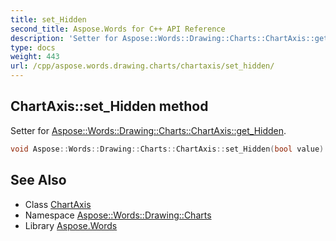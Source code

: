 ```yaml
---
title: set_Hidden
second_title: Aspose.Words for C++ API Reference
description: 'Setter for Aspose::Words::Drawing::Charts::ChartAxis::get_Hidden.'
type: docs
weight: 443
url: /cpp/aspose.words.drawing.charts/chartaxis/set_hidden/
---
```

## ChartAxis::set_Hidden method


Setter for [Aspose::Words::Drawing::Charts::ChartAxis::get_Hidden](../get_hidden/).

```cpp
void Aspose::Words::Drawing::Charts::ChartAxis::set_Hidden(bool value)
```

## See Also

* Class [ChartAxis](../)
* Namespace [Aspose::Words::Drawing::Charts](../../)
* Library [Aspose.Words](../../../)

